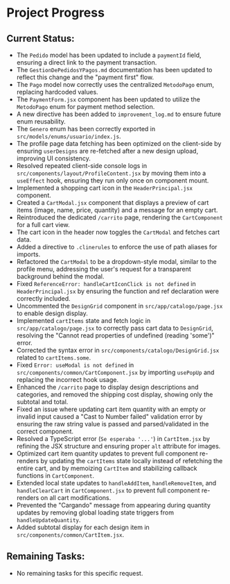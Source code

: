 # Project Progress

## Current Status:
- The `Pedido` model has been updated to include a `paymentId` field, ensuring a direct link to the payment transaction.
- The `GestionDePedidosYPagos.md` documentation has been updated to reflect this change and the "payment first" flow.
- The `Pago` model now correctly uses the centralized `MetodoPago` enum, replacing hardcoded values.
- The `PaymentForm.jsx` component has been updated to utilize the `MetodoPago` enum for payment method selection.
- A new directive has been added to `improvement_log.md` to ensure future enum reusability.
- The `Genero` enum has been correctly exported in `src/models/enums/usuario/index.js`.
- The profile page data fetching has been optimized on the client-side by ensuring `userDesigns` are re-fetched after a new design upload, improving UI consistency.
- Resolved repeated client-side console logs in `src/components/layout/ProfileContent.jsx` by moving them into a `useEffect` hook, ensuring they run only once on component mount.
- Implemented a shopping cart icon in the `HeaderPrincipal.jsx` component.
- Created a `CartModal.jsx` component that displays a preview of cart items (image, name, price, quantity) and a message for an empty cart.
- Reintroduced the dedicated `/carrito` page, rendering the `CartComponent` for a full cart view.
- The cart icon in the header now toggles the `CartModal` and fetches cart data.
- Added a directive to `.clinerules` to enforce the use of path aliases for imports.
- Refactored the `CartModal` to be a dropdown-style modal, similar to the profile menu, addressing the user's request for a transparent background behind the modal.
- Fixed `ReferenceError: handleCartIconClick is not defined` in `HeaderPrincipal.jsx` by ensuring the function and ref declaration were correctly included.
- Uncommented the `DesignGrid` component in `src/app/catalogo/page.jsx` to enable design display.
- Implemented `cartItems` state and fetch logic in `src/app/catalogo/page.jsx` to correctly pass cart data to `DesignGrid`, resolving the "Cannot read properties of undefined (reading 'some')" error.
- Corrected the syntax error in `src/components/catalogo/DesignGrid.jsx` related to `cartItems.some`.
- Fixed `Error: useModal is not defined` in `src/components/common/CartComponent.jsx` by importing `usePopUp` and replacing the incorrect hook usage.
- Enhanced the `/carrito` page to display design descriptions and categories, and removed the shipping cost display, showing only the subtotal and total.
- Fixed an issue where updating cart item quantity with an empty or invalid input caused a "Cast to Number failed" validation error by ensuring the raw string value is passed and parsed/validated in the correct component.
- Resolved a TypeScript error (`Se esperaba '...'`) in `CartItem.jsx` by refining the JSX structure and ensuring proper `alt` attribute for images.
- Optimized cart item quantity updates to prevent full component re-renders by updating the `cartItems` state locally instead of refetching the entire cart, and by memoizing `CartItem` and stabilizing callback functions in `CartComponent`.
- Extended local state updates to `handleAddItem`, `handleRemoveItem`, and `handleClearCart` in `CartComponent.jsx` to prevent full component re-renders on all cart modifications.
- Prevented the "Cargando" message from appearing during quantity updates by removing global loading state triggers from `handleUpdateQuantity`.
- Added subtotal display for each design item in `src/components/common/CartItem.jsx`.

## Remaining Tasks:
- No remaining tasks for this specific request.
